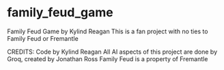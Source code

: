 # family_feud_game
Family Feud Game by Kylind Reagan
This is a fan project with no ties to Family Feud or Fremantle

CREDITS:
Code by Kylind Reagan
All AI aspects of this project are done by Groq, created by Jonathan Ross
Family Feud is a property of Fremantle